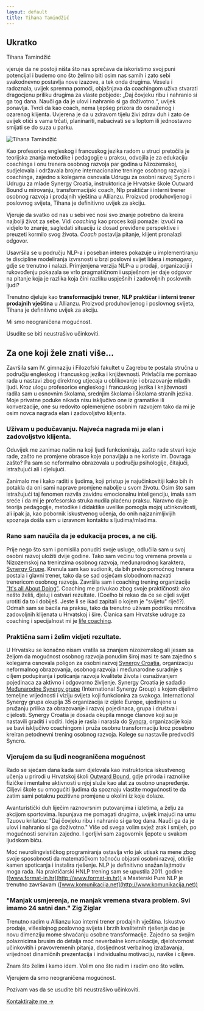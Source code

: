 ```yaml
---
layout: default
title: Tihana Tamindžić
---
```


## Ukratko

Tihana Tamindžić

vjeruje da ne postoji ništa što nas sprečava da iskoristimo svoj puni potencijal i budemo ono što želimo biti osim nas samih i zato sebi svakodnevno postavlja nove izazove, a tek onda drugima. Vesela i radoznala, uvijek spremna pomoći, objašnjava da coachingom uživa stvarati dragocjenu priliku drugima za vlaste pobjede: „Daj čovjeku ribu i nahranio si ga tog dana. Nauči ga da je ulovi i nahranio si ga doživotno.“, uvijek ponavlja. Tvrdi da kao coach, nema ljepšeg prizora do osnaženog i ozarenog klijenta. Uvjerena je da u zdravom tijelu živi zdrav duh i zato će uvijek otići s vama trčati, planinariti, nabacivati se s loptom ili jednostavno smijati se do suza u parku.

<img src="{% asset_path 2cb.jpg %}" class="img-responsive" alt="Tihana Tamindžić">

Kao profesorica engleskog i francuskog jezika radom u struci pretočila je teorijska znanja metodike i pedagogije u praksu, odvojila je za edukaciju coachinga i onu trenera osobnog razvoja par godina u Nizozemskoj, sudjelovala i održavala brojne internacionalne treninge osobnog razvoja i coachinga, zajedno s kolegama osnovala Udrugu za osobni razvoj Syncro i Udrugu za mlade Synergy Croatia, instruktorica je Hrvatske škole Outward Bound u mirovanju, transformacijski coach, Nlp praktičar i interni trener osobnog razvoja i prodajnih vještina u Allianzu. Proizvod produhovljenog i poslovnog svijeta, Tihana je definitivno uvijek za akciju.

Vjeruje da svatko od nas u sebi već nosi svo znanje potrebno da kreira najbolji život za sebe. Vidi *coaching* kao proces koji pomaže: izvući na vidjelo to znanje, sagledati situaciju iz dosad previđene perspektive i preuzeti kormilo svog života. *Coach* postavlja pitanje, klijent pronalazi odgovor.

Usavršila se u području NLP-a i poseban interes pokazuje u implementiranju te discipline modeliranja izvrsnosti u brzi poslovni svijet lidera i *managera*, gdje se trenutno i nalazi. Primjenjena verzija NLP-a u prodaji, organizaciji i rukovođenju pokazala se vrlo pragmatičnom i uspješnom jer daje odgovor na pitanje koja je razlika koja čini razliku uspješnih i zadovoljnih poslovnih ljudi?

Trenutno djeluje kao **transformacijski trener**, **NLP praktičar** i **interni trener prodajnih vještina** u Allianzu. Proizvod produhovljenog i poslovnog svijeta, Tihana je definitivno uvijek za akciju.

Mi smo neograničena  mogućnost.

Usudite se biti neustrašivo učinkoviti.

## Za one koji žele znati više...

Završila sam IV. gimnaziju i Filozofski fakultet u Zagrebu te postala stručna u području engleskog i francuskog jezika i književnosti. Privlačila me pomisao rada u nastavi zbog direktnog utjecaja u oblikovanje i obrazovanje mladih ljudi. Kroz ulogu profesorice engleskog i francuskog jezika i književnosti radila sam u osnovnim školama, srednjim školama i školama stranih jezika. Moje privatne poduke nikada nisu isključivo one iz gramatike ili konverzacije, one su redovito oplemenjene osobnim razvojem tako da mi je osim novca nagrada elan i zadovoljstvo klijenta.

### Uživam u podučavanju. Najveća nagrada mi je elan i zadovoljstvo klijenta.

Oduvijek me zanimao način na koji ljudi funkcioniraju, zašto rade stvari koje rade, zašto ne promjene obrasce koje ponavljaju a ne koriste im. Dovraga zašto? Pa sam se neformalno obrazovala u području psihologije, čitajući, istražujući ali i djelujući.

Zanimalo me i kako raditi s ljudima, koji pristup je najučinkovitiji kako bih ih potakla da oni sami naprave promjene nabolje u svom životu. Osim što sam istražujući taj fenomen razvila zavidnu emocionalnu inteligenciju,  imala sam sreće i da mi je profesorska struka nudila plaćenu praksu. Naravno da je teorija pedagogije, metodike i didaktike uvelike pomogla mojoj učinkovitosti, ali ipak ja, kao  pobornik iskustvenog učenja, do onih najzanimljivijih spoznaja došla sam u izravnom kontaktu s ljudima/mladima.

### Rano sam naučila da je edukacija proces, a ne cilj.

Prije nego što sam i pomislila ponuditi svoje usluge, odlučila sam u svoj osobni razvoj uložiti dvije godine. Tako sam većinu tog vremena provela u Nizozemskoj na treninzima osobnog razvoja, međunarodnog karaktera, [Synergy Grupe](//www.facebook.com/groups/32264792518/). Krenula sam kao sudionik, da bih preko pomoćnog trenera postala i glavni trener, tako da se sad  osjećam slobodnom nazvati trenericom osobnog razvoja. Završila sam i coaching trening  organizacije ["It's all About Doing"](http://www.itsallaboutdoing.nl). Coaching me privukao zbog svoje praktičnosti: ako nešto želiš, djeluj i ostvari rezultate. (Coelho bi rekao da će se cijeli svijet urotiti da to i dobiješ. Jeste li se ikad zapitali o kojem je "svijetu" riječ?). Odmah sam se bacila na praksu, tako da trenutno uživam podršku mnoštva zadovoljnih klijenata u Hrvatskoj i šire. Članica sam Hrvatske udruge za coaching i specijalnost mi je [life coaching](http://www.hr-coaching.hr).

### Praktična sam i želim vidjeti rezultate.

U Hrvatsku se konačno nisam vratila sa znanjem nizozemskog ali jesam sa željom da mogućnost osobnog razvoja ponudim široj masi te sam zajedno s kolegama osnovala poligon za osobni razvoj [Synergy Croatia](http://synergy-croatia.com/), organizaciju neformalnog obrazovanja, osobnog razvoja i međunarodne suradnje s ciljem podupiranja i poticanja razvoja kvalitete života i osnaživanjem pojedinaca za aktivno i odgovorno življenje. Synergy Croatia je sadadio [Međunarodne Synergy grupe](//www.facebook.com/groups/32264792518/) (International Synergy Group) s kojom dijelimo temeljne vrijednosti i viziju svijeta koji funkcionira za svakoga. International Synergy grupa okuplja 35 organizacija iz cijele Europe, ujedinjene u pružanju prilika za obrazovanje i razvoj pojedinaca, grupa i društva i cijelosti. Synergy Croatia je dosada okupila mnoge članove koji su je nastavili graditi i voditi. Ideja je rasla i narasla do [Syncra](http://www.syncro.hr), organizacije koja se bavi isključivo coachingom i pruža osobnu transformaciju kroz posebno kreiran petodnevni trening osobnog razvoja. Kolege su nastavile predvoditi Syncro.

### Vjerujem da su ljudi neograničena mogućnost

Rado se sjećam dana kada sam djelovala kao instruktorica iskustvenog učenja u prirodi u Hrvatskoj školi [Outward Bound](www.outwardbound.hr), gdje priroda i raznolike fizičke i mentalne aktivnosti u njoj služe kao alat za osobno unapređenje. Ciljevi škole su omogućiti ljudima da spoznaju vlastite mogućnosti te da zatim sami potaknu pozitivne promjene u okolini iz koje dolaze.

Avanturistički duh liječim raznovrsnim putovanjima i izletima, a želju za akcijom sportovima. Ispunjava me pomagati drugima, uvijek imajući na umu Tzuovu krilaticu: "Daj čovjeku ribu i nahranio si ga tog dana. Nauči ga da je ulovi i nahranio si ga doživotno." Više od svega volim svjež zrak i smijeh, po mogućnosti serviran zajedno. I gorljivi sam zagovornik ljepote u svakom ljudskom biću.

Moć neurolingvističkog programiranja ostavlja vrlo jak utisak na mene zbog svoje sposobnosti da matematičkom točnoću objasni osobni razvoj, otkrije kamen spoticanja i instalira rješenje. NLP je definitivno snažan lajtmotiv moga rada. Na praktičarski HNLP trening sam se upustila 2011. godine ([www.format-in.hr](http://www.format-in.hr)) a Masterski Pure NLP je trenutno završavam ([www.komunikacija.net](http://www.komunikacija.net))

### "Manjak usmjerenja, ne manjak vremena stvara problem. Svi imamo 24 satni dan." <b>Zig Ziglar</b>

Trenutno radim u Allianzu kao interni trener prodajnih vještina. Iskustvo prodaje, višeslojnog poslovnog svijeta i brzih kvalitetnih rješenja dao je novu dimenziju mome shvaćanju osobne transformacije.  Zajedno sa svojim polaznicima brusim do detalja moć neverbalne komunikacije, djelotvornost učinkovitih i pravovremenih pitanja, dosljednost verbalnog izražavanja, vrijednost dinamičnih prezentacija i individualnu motivaciju, navike i ciljeve.

Znam što želim i kamo idem. Volim ono što radim i radim ono što volim.

Vjerujem da smo neograničena mogućnost.

Pozivam vas da se usudite biti neustrašivo učinkoviti.

[Kontaktirajte me →](/contact/)
